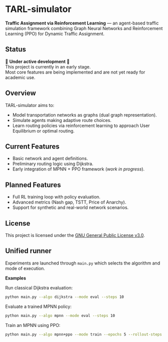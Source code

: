 # TARL-simulator

**Traffic Assignment via Reinforcement Learning** — an agent-based traffic simulation framework combining Graph Neural Networks and Reinforcement Learning (PPO) for Dynamic Traffic Assignment.

## Status

🚧 **Under active development** 🚧  
This project is currently in an early stage.  
Most core features are being implemented and are not yet ready for academic use.

## Overview

TARL-simulator aims to:
- Model transportation networks as graphs (dual graph representation).
- Simulate agents making adaptive route choices.
- Learn routing policies via reinforcement learning to approach User Equilibrium or optimal routing.

## Current Features

- Basic network and agent definitions.
- Preliminary routing logic using Dijkstra.
- Early integration of MPNN + PPO framework (*work in progress*).

## Planned Features

- Full RL training loop with policy evaluation.
- Advanced metrics (Nash gap, TSTT, Price of Anarchy).
- Support for synthetic and real-world network scenarios.

## License

This project is licensed under the [GNU General Public License v3.0](LICENSE).

## Unified runner

Experiments are launched through ``main.py`` which selects the
algorithm and mode of execution.

**Examples**

Run classical Dijkstra evaluation:

```bash
python main.py --algo dijkstra --mode eval --steps 10
```

Evaluate a trained MPNN policy:

```bash
python main.py --algo mpnn --mode eval --steps 10
```

Train an MPNN using PPO:

```bash
python main.py --algo mpnn+ppo --mode train --epochs 5 --rollout-steps 256
```

